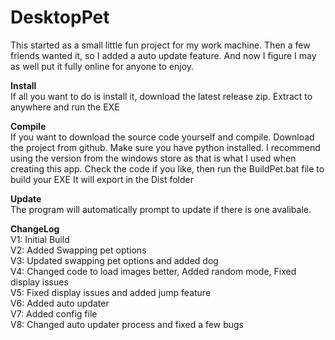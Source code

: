 # DesktopPet

This started as a small little fun project for my work machine.
Then a few friends wanted it, so I added a auto update feature.
And now I figure I may as well put it fully online for anyone to enjoy.

**Install**<br>
If all you want to do is install it, download the latest release zip.
Extract to anywhere and run the EXE

**Compile**<br>
If you want to download the source code yourself and compile.
Download the project from github.
Make sure you have python installed.
I recommend using the version from the windows store as that is what I used when creating this app.
Check the code if you like, then run the BuildPet.bat file to build your EXE
It will export in the Dist folder

**Update**<br>
The program will automatically prompt to update if there is one avalibale.

**ChangeLog**<br>
V1: Initial Build<br>
V2: Added Swapping pet options<br>
V3: Updated swapping pet options and added dog<br>
V4: Changed code to load images better, Added random mode, Fixed display issues<br>
V5: Fixed display issues and added jump feature<br>
V6: Added auto updater<br>
V7: Added config file<br>
V8: Changed auto updater process and fixed a few bugs<br>
